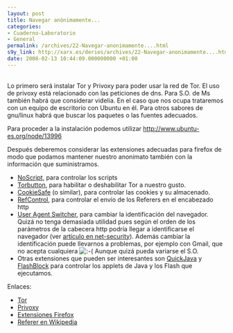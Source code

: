 ```yaml
---
layout: post
title: Navegar anónimamente...
categories:
- Cuaderno-Laboratorio
- General
permalink: /archives/22-Navegar-anonimamente....html
s9y_link: http://xarx.es/deries/archives/22-Navegar-anonimamente....html
date: 2008-02-13 10:44:09.000000000 +01:00
---
```

<br />
Lo primero será instalar Tor y Privoxy para poder usar la red de Tor. El uso de privoxy está relacionado con las peticiones de dns. Para S.O. de Ms también habrá que considerar videlia. En el caso que nos ocupa trataremos con un equipo de escritorio con Ubuntu en él. Para otros sabores de gnu/linux habrá que buscar los paquetes o las fuentes adecuados.<p>Para proceder a la instalación podemos utilizar <a href="http://www.ubuntu-es.org/node/13996" title="Instalar Tor y Privoxy en Ubuntu">http://www.ubuntu-es.org/node/13996</a></p><p>Después deberemos considerar las extensiones adecuadas para firefox de modo que podamos mantener nuestro anonimato también con la información que suministramos.</p><p /><ul><li><a href="http://noscript.net/">NoScript</a>, para controlar los scripts</li><li><a href="https://addons.mozilla.org/firefox/2275/">Torbutton</a>, para habilitar o deshabilitar Tor a nuestro gusto.</li><li><a href="https://addons.mozilla.org/es-ES/firefox/addon/2497">CookieSafe</a> (o similar), para controlar las cookies y su almacenado.</li><li><a href="https://addons.mozilla.org/es-ES/firefox/addon/953">RefControl</a>, para controlar el envío de los Referers en el encabezado http</li><li><a href="https://addons.mozilla.org/es-ES/firefox/addon/59">User Agent Switcher</a>, para cambiar la identificación del navegador. Quizá no tenga demasiada utilidad pues según el orden de los parámetros de la cabecera http podría llegar a identificarse el navegador (ver <a href="http://www.net-security.org/dl/articles/browser_ident.pdf" title="Identificación de Navegadores">artículo en net-security</a>). Además cambiar la identificación puede llevarnos a problemas, por ejemplo con Gmail, que no acepta cualquiera <img src="http://xarx.es/deries/templates/default/img/emoticons/sad.png" alt=":-(" style="display: inline; vertical-align: bottom;" class="emoticon" /> Aunque quizá pueda variarse el S.O.</li><li>Otras extensiones que pueden ser interesantes son <a href="https://addons.mozilla.org/firefox/1237/">QuickJava</a> y <a href="https://addons.mozilla.org/firefox/433/">FlashBlock</a> para controlar los applets de Java y los Flash que ejecutamos.<br /> </li></ul><p>Enlaces:</p><ul><li><a href="http://www.torproject.org/index.html.es">Tor</a></li><li><a href="http://www.privoxy.org/">Privoxy</a></li><li><a href="https://addons.mozilla.org/es-ES/firefox/">Extensiones Firefox</a></li><li><a href="http://en.wikipedia.org/wiki/Referer">Referer en Wikipedia</a></li></ul>
